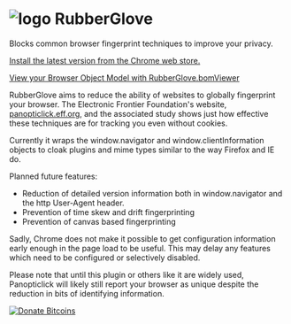 ![logo][3] RubberGlove
===========

Blocks common browser fingerprint techniques to improve your privacy.

[Install the latest version from the Chrome web store.][1]

[View your Browser Object Model with RubberGlove.bomViewer][4]

RubberGlove aims to reduce the ability of websites to globally fingerprint your browser.  The Electronic Frontier Foundation's website, [panopticlick.eff.org][2], and the associated study shows just how effective these techniques are for tracking you even without cookies.

Currently it wraps the window.navigator and window.clientInformation objects to cloak plugins and mime types similar to the way Firefox and IE do.

Planned future features:
* Reduction of detailed version information both in window.navigator and the http User-Agent header.
* Prevention of time skew and drift fingerprinting
* Prevention of canvas based fingerprinting

Sadly, Chrome does not make it possible to get configuration information early enough in the page load to be useful.  This may delay any features which need to be configured or selectively disabled.

Please note that until this plugin or others like it are widely used, Panopticlick will likely still report your browser as unique despite the reduction in bits of identifying information.

<a href="https://coinbase.com/checkouts/0ec4a16aa8227d3a43e4e200a79b55c5" target="_blank">
<img src="https://coinbase.com/assets/buttons/donation_large-6ec72b1a9eec516944e50a22aca7db35.png" alt="Donate Bitcoins">
</a>

  [1]: https://chrome.google.com/webstore/detail/rubberglove/koabfojebhfdjnligkcihoeekimoekpg?authuser=1
  [2]: https://panopticlick.eff.org
  [3]: https://github.com/jsclary/RubberGlove/raw/master/images/icon32.png
  [4]: http://cdn.rawgit.com/jsclary/RubberGlove/master/bomViewer/index.html
